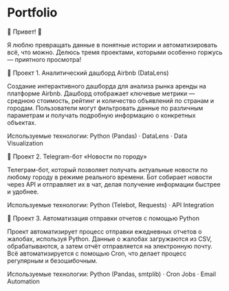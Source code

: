 # Portfolio

🚀 Привет! 🙌

Я люблю превращать данные в понятные истории и автоматизировать всё, что можно.
Делюсь тремя проектами, которыми особенно горжусь — приятного просмотра!

🧩 Проект 1. Аналитический дашборд Airbnb (DataLens)

Создание интерактивного дашборда для анализа рынка аренды на платформе Airbnb.
Дашборд отображает ключевые метрики — среднюю стоимость, рейтинг и количество объявлений по странам и городам.
Пользователи могут фильтровать данные по различным параметрам и получать подробную информацию о конкретных объектах.

Используемые технологии: Python (Pandas) · DataLens · Data Visualization

🤖 Проект 2. Telegram-бот «Новости по городу»

Телеграм-бот, который позволяет получать актуальные новости по любому городу в режиме реального времени.
Бот собирает новости через API и отправляет их в чат, делая получение информации быстрее и удобнее.

Используемые технологии: Python (Telebot, Requests) · API Integration

📧 Проект 3. Автоматизация отправки отчетов с помощью Python

Проект автоматизирует процесс отправки ежедневных отчетов о жалобах, используя Python.
Данные о жалобах загружаются из CSV, обрабатываются, а затем отчёт отправляется на электронную почту.
Всё автоматизируется с помощью Cron, что делает процесс регулярным и безошибочным.

Используемые технологии: Python (Pandas, smtplib) · Cron Jobs · Email Automation
